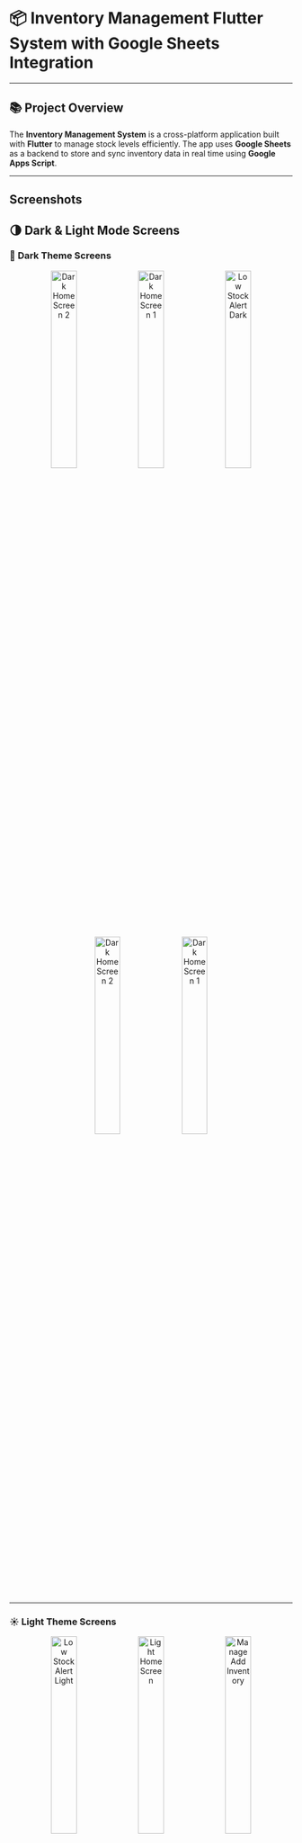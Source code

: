 # 📦 **Inventory Management Flutter  System with Google Sheets Integration**



---

## 📚 **Project Overview**

The **Inventory Management System** is a cross-platform application built with **Flutter** to manage stock levels efficiently. The app uses **Google Sheets** as a backend to store and sync inventory data in real time using **Google Apps Script**.

---



## Screenshots




## 🌗 **Dark & Light Mode Screens**

### 🌙 **Dark Theme Screens**

<p align="center">

  <img src="https://github.com/user-attachments/assets/bfa3955a-57a1-48c4-a60a-2d399dd98078" width="30%" alt="Dark Home Screen 2" />
  <img src="https://github.com/user-attachments/assets/23f96067-3007-4544-ad20-e696f8c7dad1" width="30%" alt="Dark Home Screen 1" />

  <img src="https://github.com/user-attachments/assets/d5bdf3ad-3951-4b9b-a9b9-0515ea9379b6" width="30%" alt="Low Stock Alert Dark" />
</p>

<p align="center">

  <img src="https://github.com/user-attachments/assets/070062a4-7662-4e0a-808e-38ceccff8084" width="30%" alt="Dark Home Screen 2" />
  <img src="https://github.com/user-attachments/assets/466fe570-945e-4fad-83f3-1d9a4b16f80f" width="30%" alt="Dark Home Screen 1" />

</p>



---



### ☀️ **Light Theme Screens**



<p align="center">
  <img src="https://github.com/user-attachments/assets/52330f8c-8bc5-4f3e-9286-2abcbe263258" width="30%" alt="Low Stock Alert Light" />
  <img src="https://github.com/user-attachments/assets/71ca7ccf-0b25-4bc8-8c8a-1d4b7939e6e2" width="30%" alt="Light Home Screen" />
  
  <img src="https://github.com/user-attachments/assets/2c889de4-ebfa-47e2-a760-636f7176474e" width="30%" alt="Manage Add Inventory" />
</p>

---







## 🎯 **Key Features**

1. ✅ **Home Screen:**  
   - Displays a list of inventory items with quantity, price, and stock status.
   - Highlights low-stock items in red when below the threshold.
   - Button to navigate to the Stock Management screen.

2. ✅ **Stock Management Screen:**
   - Add, modify, and delete inventory items.
   - Edit price, quantity, and threshold.
   - Updates Google Sheets dynamically.

3. ✅ **Stock In/Out Screen:**
   - Mark inventory changes as `IN` (Added) or `OUT` (Removed).
   - Logs all transactions in Google Sheets.
   - Raises alerts for low-stock items.

4. ✅ **Google Sheets Integration:**
   - Real-time data sync using Google Apps Script.
   - Inventory, transactions, and notifications managed in separate tabs.

5. ✅ **Low Stock Alerts:**
   - Triggers notifications when stock falls below the defined threshold.

---

## 📱 **Screens and UI Flow**

### 🏠 **1. Home Screen**
- Displays inventory items and their stock levels.
- Highlights low-stock items with a red alert.
- Button to access Stock Management or Stock In/Out screen.


---

### 📦 **2. Stock Management Screen**
- Add, modify, and delete inventory items.
- Updates stock data and reflects changes in Google Sheets.


---

### 🔄 **3. Stock In/Out Screen**
- Mark stock as IN or OUT.
- Update stock quantity and transaction log.
- Notify admin if stock falls below threshold.


---

## 🔗 **Google Sheets Integration**

The app interacts with Google Sheets through **Google Apps Script**. The script performs CRUD operations on the Google Sheet, which contains multiple tabs:

- 📄 `Inventory` → Stores product details (name, price, quantity, etc.)
- 📄 `Transactions` → Logs all stock changes (IN/OUT with timestamps)
- 📄 `Notifications` → Stores low-stock alerts for admin review

---




## ✅ **Google Apps Script Endpoints**

| Method   | Endpoint Description                  |
|----------|---------------------------------------|
| `GET`    | Fetch inventory data                  |
| `POST`   | Add new inventory item                |
| `PUT`    | Update existing item                  |
| `DELETE` | Mark item as inactive or delete item  |

---

## 🛠️ **Packages Used**

Below are the key packages used to implement this project:

| Package Name              | Usage                                  |
|--------------------------|----------------------------------------|
| `flutter_bloc`            | State management using BLoC pattern   |
| `googleapis`              | Interact with Google Sheets API       |
| `http`                    | Handle API requests                   |
| `flutter_secure_storage`  | Secure token storage                  |
| `shared_preferences`      | Save user preferences locally         |
| `dio`                     | Efficient HTTP requests               |
| `provider`                | Manage app-wide state                 |

---

## Getting Started:

To get started with the Inventory Flutter app, follow these steps:

##  1. Clone the repository to your local machine:

```bash
git clone <repository_url>
Navigate to the project directory:
 
cd <project_directory>
Install dependencies:
bash

flutter pub get
Set up Firebase:

## Create a Firebase project in the Firebase console.
Add the Firebase configuration files (google-services.json for Android, GoogleService-Info.plist for iOS) to the android/app and ios directories, respectively.
Launch the application:


flutter run
Features Under Development:
Enhanced Ui -Ux 
Data Analytics: Implementing analytics to provide insights into sales and inventory management.
Customization Options: Adding options for users to customize sheet formats and item categories.
Contributing:
Contributions to the Inventory Flutter app are welcome! Feel free to fork the repository and submit pull requests with your enhancements or bug fixes.

License:
This project is licensed under the MIT License - see the LICENSE file for details.

Happy billing with Inventory! 🚀

